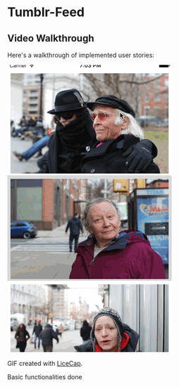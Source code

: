 # Tumblr-Feed

## Video Walkthrough

Here's a walkthrough of implemented user stories:

<img src='https://github.com/BconstantLee/Tumblr-Feed/blob/master/TumblrFeed%20demo.gif' title='Video Walkthrough' width='' alt='Video Walkthrough' />

GIF created with [LiceCap](http://www.cockos.com/licecap/).

Basic functionalities done
